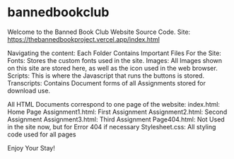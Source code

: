 # bannedbookclub
Welcome to the Banned Book Club Website Source Code.
Site: https://thebannedbookproject.vercel.app/index.html

Navigating the content:
Each Folder Contains Important Files For the Site:
Fonts: Stores the custom fonts used in the site.
Images: All Images shown on this site are stored here, as well as the icon used in the web browser.
Scripts: This is where the Javascript that runs the buttons is stored.
Transcripts: Contains Document forms of all Assignments stored for download use. 

All HTML Documents correspond to one page of the website:
index.html: Home Page
Assignment1.html: First Assignment
Assignment2.html: Second Assignment
Assignment3.html: Third Assignment
Page404.html: Not Used in the site now, but for Error 404 if necessary
Stylesheet.css: All styling code used for all pages

Enjoy Your Stay!

